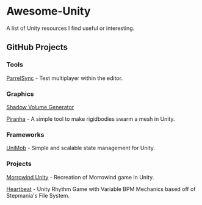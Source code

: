 # Awesome-Unity
A list of Unity resources I find useful or interesting.

## GitHub Projects
### Tools
[ParrelSync](https://github.com/VeriorPies/ParrelSync) - Test multiplayer within the editor.

### Graphics
[Shadow Volume Generator](https://github.com/rhedgeco/UnityShadowVolumeGenerator)

[Piranha](https://github.com/keenanwoodall/Piranha) - A simple tool to make rigidbodies swarm a mesh in Unity.
### Frameworks
[UniMob](https://github.com/codewriter-packages/UniMob) - Simple and scalable state management for Unity.

### Projects
[Morrowind Unity](https://github.com/arycama/MorrowindUnity) - Recreation of Morrowind game in Unity.

[Heartbeat](https://github.com/PhantomBadger/Heartbeat) - Unity Rhythm Game with Variable BPM Mechanics based off of Stepmania's File System.
